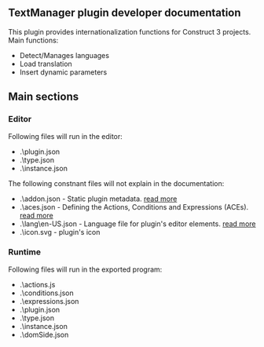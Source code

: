 ## TextManager plugin developer documentation

This plugin provides internationalization functions for Construct 3 projects.
Main functions:
 - Detect/Manages languages 
 - Load translation
 - Insert dynamic parameters

## Main sections
### Editor
Following files will run in the editor:
 - .\plugin.json
 - .\type.json
 - .\instance.json

The following constnant files will not explain in the documentation:
 - .\addon.json - Static plugin metadata. [read more](https://www.construct.net/en/make-games/manuals/addon-sdk/guide/addon-metadata)
 - .\aces.json - Defining the Actions, Conditions and Expressions (ACEs). [read more](https://www.construct.net/en/make-games/manuals/addon-sdk/guide/defining-aces)
 - .\lang\en-US.json - Language file for plugin's editor elements. [read more](https://www.construct.net/en/make-games/manuals/addon-sdk/guide/language-file)
 - .\icon.svg - plugin's icon

### Runtime
Following files will run in the exported program:
 - .\actions.js
 - .\conditions.json
 - .\expressions.json
 - .\plugin.json
 - .\type.json
 - .\instance.json
 - .\domSide.json